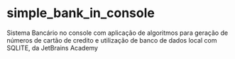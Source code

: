 # simple_bank_in_console
Sistema Bancário no console com aplicação de algoritmos para geração de números de cartão de credito e utilização de banco de dados local com SQLITE, da JetBrains Academy
